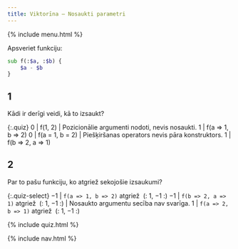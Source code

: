 ```yaml
---
title: Viktorīna — Nosaukti parametri
---
```


{% include menu.html %}

Apsveriet funkciju:

```raku
sub f(:$a, :$b) {
    $a - $b
}
```

## 1

Kādi ir derīgi veidi, kā to izsaukt?

{:.quiz}
0 | f(1, 2) | Pozicionālie argumenti nodoti, nevis nosaukti.
1 | f(a => 1, b => 2)
0 | f(a = 1, b = 2) | Piešķiršanas operators nevis pāra konstruktors.
1 | f(b => 2, a => 1)

## 2

Par to pašu funkciju, ko atgriež sekojošie izsaukumi?

{:.quiz-select}
−1 | `f(a => 1, b => 2)` atgriež&nbsp; (: 1, −1 :)
−1 | `f(b => 2, a => 1)` atgriež&nbsp; (: 1, −1 :) | Nosaukto argumentu secība nav svarīga.
1 | `f(a => 2, b => 1)` atgriež&nbsp; (: 1, −1 :)


{% include quiz.html %}

{% include nav.html %}